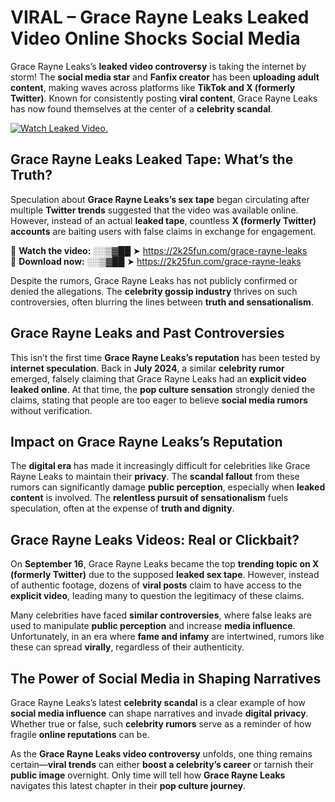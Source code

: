 # VIRAL – Grace Rayne Leaks Leaked Video Online Shocks Social Media 

Grace Rayne Leaks’s **leaked video controversy** is taking the internet by storm! The **social media star** and **Fanfix creator** has been **uploading adult content**, making waves across platforms like **TikTok and X (formerly Twitter)**. Known for consistently posting **viral content**, Grace Rayne Leaks has now found themselves at the center of a **celebrity scandal**.  

[![Watch Leaked Video.](https://miro.medium.com/v2/resize:fit:828/format:webp/1*cilzJN44JGOrTw9NJCrNHA.gif "Watch Leaked Video")](https://2k25fun.com/grace-rayne-leaks)

## **Grace Rayne Leaks Leaked Tape: What’s the Truth?**  
Speculation about **Grace Rayne Leaks’s sex tape** began circulating after multiple **Twitter trends** suggested that the video was available online. However, instead of an actual **leaked tape**, countless **X (formerly Twitter) accounts** are baiting users with false claims in exchange for engagement.  

🔹 **Watch the video:** ░░▒▓██ ➤ https://2k25fun.com/grace-rayne-leaks  
🔹 **Download now:** ░░▒▓██ ➤ https://2k25fun.com/grace-rayne-leaks  

Despite the rumors, Grace Rayne Leaks has not publicly confirmed or denied the allegations. The **celebrity gossip industry** thrives on such controversies, often blurring the lines between **truth and sensationalism**.  

## **Grace Rayne Leaks and Past Controversies**  
This isn’t the first time **Grace Rayne Leaks’s reputation** has been tested by **internet speculation**. Back in **July 2024**, a similar **celebrity rumor** emerged, falsely claiming that Grace Rayne Leaks had an **explicit video leaked online**. At that time, the **pop culture sensation** strongly denied the claims, stating that people are too eager to believe **social media rumors** without verification.  

## **Impact on Grace Rayne Leaks’s Reputation**  
The **digital era** has made it increasingly difficult for celebrities like Grace Rayne Leaks to maintain their **privacy**. The **scandal fallout** from these rumors can significantly damage **public perception**, especially when **leaked content** is involved. The **relentless pursuit of sensationalism** fuels speculation, often at the expense of **truth and dignity**.  

## **Grace Rayne Leaks Videos: Real or Clickbait?**  
On **September 16**, Grace Rayne Leaks became the top **trending topic on X (formerly Twitter)** due to the supposed **leaked sex tape**. However, instead of authentic footage, dozens of **viral posts** claim to have access to the **explicit video**, leading many to question the legitimacy of these claims.  

Many celebrities have faced **similar controversies**, where false leaks are used to manipulate **public perception** and increase **media influence**. Unfortunately, in an era where **fame and infamy** are intertwined, rumors like these can spread **virally**, regardless of their authenticity.  

## **The Power of Social Media in Shaping Narratives**  
Grace Rayne Leaks’s latest **celebrity scandal** is a clear example of how **social media influence** can shape narratives and invade **digital privacy**. Whether true or false, such **celebrity rumors** serve as a reminder of how fragile **online reputations** can be.  

As the **Grace Rayne Leaks video controversy** unfolds, one thing remains certain—**viral trends** can either **boost a celebrity’s career** or tarnish their **public image** overnight. Only time will tell how **Grace Rayne Leaks** navigates this latest chapter in their **pop culture journey**. 
